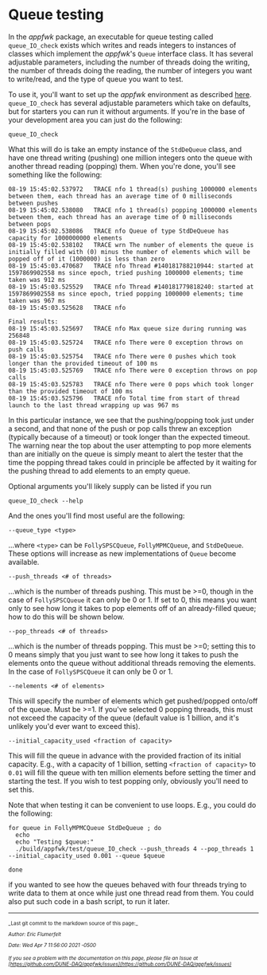 # Queue testing
In the *appfwk* package, an executable for queue testing called `queue_IO_check` exists which writes and reads integers to instances of classes which implement the *appfwk*'s `Queue` interface class. It has several adjustable parameters, including the number of threads doing the writing, the number of threads doing the reading, the number of integers you want to write/read, and the type of queue you want to test. 

To use it, you'll want to set up the *appfwk* environment as described [here](Compiling-and-running.md). `queue_IO_check` has several adjustable parameters which take on defaults, but for starters you can run it without arguments. If you're in the base of your development area you can just do the following:
```
queue_IO_check 
```
What this will do is take an empty instance of the `StdDeQueue` class, and have one thread writing (pushing) one million integers onto the queue with another thread reading (popping) them. When you're done, you'll see something like the following:
```
08-19 15:45:02.537972   TRACE nfo 1 thread(s) pushing 1000000 elements between them, each thread has an average time of 0 milliseconds between pushes
08-19 15:45:02.538080   TRACE nfo 1 thread(s) popping 1000000 elements between them, each thread has an average time of 0 milliseconds between pops
08-19 15:45:02.538086   TRACE nfo Queue of type StdDeQueue has capacity for 1000000000 elements
08-19 15:45:02.538102   TRACE wrn The number of elements the queue is initially filled with (0) minus the number of elements which will be popped off of it (1000000) is less than zero
08-19 15:45:03.470687   TRACE nfo Thread #140181788210944: started at 1597869902558 ms since epoch, tried pushing 1000000 elements; time taken was 912 ms
08-19 15:45:03.525529   TRACE nfo Thread #140181779818240: started at 1597869902558 ms since epoch, tried popping 1000000 elements; time taken was 967 ms
08-19 15:45:03.525628   TRACE nfo 

Final results: 
08-19 15:45:03.525697   TRACE nfo Max queue size during running was 256848
08-19 15:45:03.525724   TRACE nfo There were 0 exception throws on push calls
08-19 15:45:03.525754   TRACE nfo There were 0 pushes which took longer than the provided timeout of 100 ms
08-19 15:45:03.525769   TRACE nfo There were 0 exception throws on pop calls
08-19 15:45:03.525783   TRACE nfo There were 0 pops which took longer than the provided timeout of 100 ms
08-19 15:45:03.525796   TRACE nfo Total time from start of thread launch to the last thread wrapping up was 967 ms
```
In this particular instance, we see that the pushing/popping took just under a second, and that none of the push or pop calls threw an exception (typically because of a timeout) or took longer than the expected timeout. The warning near the top about the user attempting to pop more elements than are initially on the queue is simply meant to alert the tester that the time the popping thread takes could in principle be affected by it waiting for the pushing thread to add elements to an empty queue. 

Optional arguments you'll likely supply can be listed if you run
```
queue_IO_check --help
```
And the ones you'll find most useful are the following:
```
--queue_type <type>
```
...where `<type>` can be `FollySPSCQueue`, `FollyMPMCQueue`, and `StdDeQueue`. These options will increase as new implementations of `Queue` become available. 
```
--push_threads <# of threads>
```
...which is the number of threads pushing. This must be >=0, though in the case of `FollySPSCQueue` it can only be 0 or 1. If set to 0, this means you want only to see how long it takes to pop elements off of an already-filled queue; how to do this will be shown below. 
```
--pop_threads <# of threads>
```
...which is the number of threads popping. This must be >=0; setting this to 0 means simply that you just want to see how long it takes to push the elements onto the queue without additional threads removing the elements. In the case of `FollySPSCQueue` it can only be 0 or 1. 
```
--nelements <# of elements>
```
This will specify the number of elements which get pushed/popped onto/off of the queue. Must be >=1. If you've selected 0 popping threads, this must not exceed the capacity of the queue (default value is 1 billion, and it's unlikely you'd ever want to exceed this). 
```
--initial_capacity_used <fraction of capacity>
```
This will fill the queue in advance with the provided fraction of its initial capacity. E.g., with a capacity of 1 billion, setting `<fraction of capacity>` to `0.01` will fill the queue with ten million elements before setting the timer and starting the test. If you wish to test popping only, obviously you'll need to set this. 

Note that when testing it can be convenient to use loops. E.g., you could do the following:
```
for queue in FollyMPMCQueue StdDeQueue ; do
  echo
  echo "Testing $queue:" 
  ./build/appfwk/test/queue_IO_check --push_threads 4 --pop_threads 1 --initial_capacity_used 0.001 --queue $queue 

done
```
if you wanted to see how the queues behaved with four threads trying to write data to them at once while just one thread read from them. You could also put such code in a bash script, to run it later. 

-----

<font size="1">
_Last git commit to the markdown source of this page:_


_Author: Eric Flumerfelt_

_Date: Wed Apr 7 11:56:00 2021 -0500_

_If you see a problem with the documentation on this page, please file an Issue at [https://github.com/DUNE-DAQ/appfwk/issues](https://github.com/DUNE-DAQ/appfwk/issues)_
</font>
